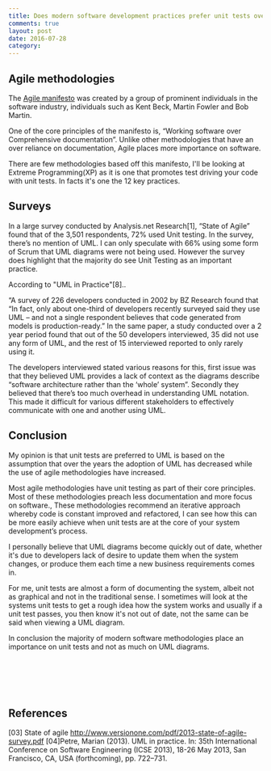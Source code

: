 ```yaml
---
title: Does modern software development practices prefer unit tests over UML diagrams? (part 2)
comments: true
layout: post
date: 2016-07-28
category: 
---
```


## Agile methodologies

The [Agile manifesto](http://agilemanifesto.org) was created by a group of prominent individuals in the software industry,  individuals such as Kent Beck, Martin Fowler and Bob Martin.

One of the core principles of the manifesto is, “Working software over Comprehensive documentation”. Unlike other methodologies that have an over reliance on documentation, Agile places more importance on software.

There are few methodologies based off this manifesto, I'll be looking at Extreme Programming(XP) as it is one that promotes test driving your code with unit tests. In facts it's one the 12 key practices.

## Surveys

In a large survey conducted by Analysis.net Research[1], “State of Agile” found that of the 3,501 respondents, 72% used Unit testing. In the survey, there’s no mention of UML. I can only speculate with 66% using some form of Scrum that UML diagrams were not being used. However the survey does highlight that the majority do see Unit Testing as an important practice.

According to "UML in Practice"[8]..

“A survey of 226 developers conducted in 2002 by BZ Research found that “In fact, only about one-third of developers recently surveyed said they use UML – and not a single respondent believes that code generated from models is production-ready.” In the same paper, a study conducted over a 2 year period found that out of the 50 developers interviewed, 35 did not use any form of UML, and the rest of 15 interviewed reported to only rarely using it.

The developers interviewed stated various reasons for this, first issue was that they believed UML provides a lack of context as the diagrams describe “software architecture rather than the ‘whole’ system”. Secondly they believed that there’s too much overhead in understanding UML notation. This made it difficult for various different stakeholders to effectively communicate with one and another using UML.  

## Conclusion

My opinion is that unit tests are preferred to UML is based on the assumption that over the years the adoption of UML has decreased while the use of agile methodologies have increased. 

Most agile methodologies have unit testing as part of their core principles. Most of these methodologies preach less documentation and more focus on software.,  These methodologies recommend an iterative approach whereby code is constant improved and refactored, I can see how this can be more easily achieve when unit tests are at the core of your system development’s process.

I personally believe that UML diagrams become quickly out of date, whether it's due to developers lack of desire to update them when the system changes, or produce them each time a new business requirements comes in.

For me, unit tests are almost a form of documenting the system, albeit not as graphical and not in the traditional sense. I sometimes will look at the systems unit tests to get a rough idea how the system works and usually if a unit test passes, you then know it's not out of date, not the same can be said when viewing a UML diagram.

In conclusion the majority of modern software methodologies place an importance on unit tests and not as much on UML diagrams.

<br />
<br />
<br />
<br />

## References
[03] State of agile http://www.versionone.com/pdf/2013-state-of-agile-survey.pdf
[04]Petre, Marian (2013). UML in practice. In: 35th International Conference on Software Engineering (ICSE 2013), 18-26 May 2013, San Francisco, CA, USA (forthcoming), pp. 722–731. 
